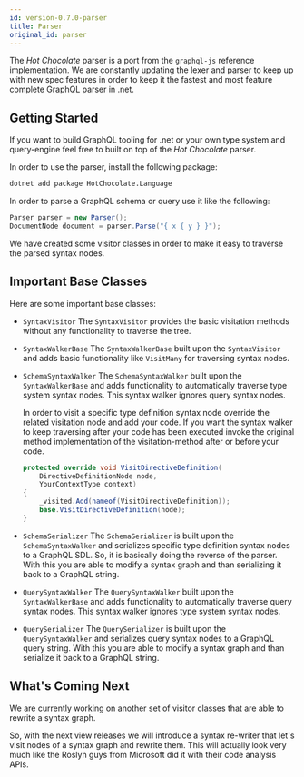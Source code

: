 ```yaml
---
id: version-0.7.0-parser
title: Parser
original_id: parser
---
```


The _Hot Chocolate_ parser is a port from the `graphql-js` reference implementation. We are constantly updating the lexer and parser to keep up with new spec features in order to keep it the fastest and most feature complete GraphQL parser in .net.

## Getting Started

If you want to build GraphQL tooling for .net or your own type system and query-engine feel free to built on top of the _Hot Chocolate_ parser.

In order to use the parser, install the following package:

```bash
dotnet add package HotChocolate.Language
```

In order to parse a GraphQL schema or query use it like the following:

```csharp
Parser parser = new Parser();
DocumentNode document = parser.Parse("{ x { y } }");
```

We have created some visitor classes in order to make it easy to traverse the parsed syntax nodes.

## Important Base Classes

Here are some important base classes:

- `SyntaxVisitor`
  The `SyntaxVisitor` provides the basic visitation methods without any functionality to traverse the tree.

- `SyntaxWalkerBase`
  The `SyntaxWalkerBase` built upon the `SyntaxVisitor` and adds basic functionality like `VisitMany` for traversing syntax nodes.

- `SchemaSyntaxWalker`
  The `SchemaSyntaxWalker` built upon the `SyntaxWalkerBase` and adds functionality to automatically traverse type system syntax nodes. This syntax walker ignores query syntax nodes.

  In order to visit a specific type definition syntax node override the related visitation node and add your code. If you want the syntax walker to keep traversing after your code has been executed invoke the original method implementation of the visitation-method after or before your code.

  ```csharp
  protected override void VisitDirectiveDefinition(
      DirectiveDefinitionNode node,
      YourContextType context)
  {
      _visited.Add(nameof(VisitDirectiveDefinition));
      base.VisitDirectiveDefinition(node);
  }
  ```

- `SchemaSerializer`
  The `SchemaSerializer` is built upon the `SchemaSyntaxWalker` and serializes specific type definition syntax nodes to a GraphQL SDL. So, it is basically doing the reverse of the parser. With this you are able to modify a syntax graph and than serializing it back to a GraphQL string.

- `QuerySyntaxWalker`
  The `QuerySyntaxWalker` built upon the `SyntaxWalkerBase` and adds functionality to automatically traverse query syntax nodes. This syntax walker ignores type system syntax nodes.

- `QuerySerializer`
  The `QuerySerializer` is built upon the `QuerySyntaxWalker` and serializes query syntax nodes to a GraphQL query string. With this you are able to modify a syntax graph and than serialize it back to a GraphQL string.

## What's Coming Next

We are currently working on another set of visitor classes that are able to rewrite a syntax graph.

So, with the next view releases we will introduce a syntax re-writer that let's visit nodes of a syntax graph and rewrite them. This will actually look very much like the Roslyn guys from Microsoft did it with their code analysis APIs.
